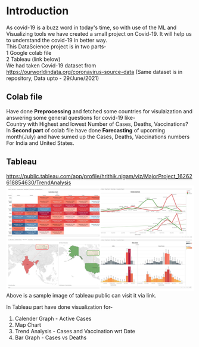 # Introduction

As covid-19 is a buzz word in today's time, so with use of the ML and Visualizing tools we have created a small project on Covid-19. It will help us to understand the covid-19 in better way. <br>
This DataScience project is in two parts-<br>
1 Google colab file <br>
2  Tableau (link below)<br>
We had taken Covid-19 dataset from https://ourworldindata.org/coronavirus-source-data (Same dataset is in repository, Data upto - 29/June/2021)<br>
## Colab file
Have done <b>Preprocessing</b> and fetched some countries for visulaization and answering some general questions for covid-19 like-<br>
Country with Highest and lowest Number of Cases, Deaths, Vaccinations?<br>
In <b>Second part</b> of colab file have done **Forecasting** of upcoming month(July) and have sumed up the Cases, Deaths, Vaccinations numbers For India and United States.<br>
## Tableau 
https://public.tableau.com/app/profile/hrithik.nigam/viz/MajorProject_16262618854630/TrendAnalysis<br>
![](tableau_sample.jpg)
Above is a sample image of tableau public can visit it via link.<br>

In Tableau part have done visualization for-
1.   Calender Graph - Active Cases
2.   Map Chart 
3.   Trend Analysis - Cases and Vaccination wrt Date
4.   Bar Graph - Cases vs Deaths 
